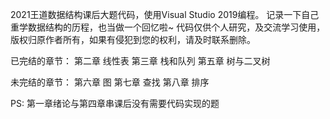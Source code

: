 2021王道数据结构课后大题代码，使用Visual Studio 2019编程。 记录一下自己重学数据结构的历程，也当做一个回忆啦~
 代码仅供个人研究，及交流学习使用，版权归原作者所有，如果有侵犯到您的权利，请及时联系删除。

已完结的章节：
第二章 线性表
第三章 栈和队列
第五章 树与二叉树

未完结的章节：
第六章 图
第七章 查找
第八章 排序

PS:
第一章绪论与第四章串课后没有需要代码实现的题

